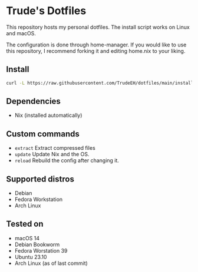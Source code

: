 # Trude's Dotfiles

This repository hosts my personal dotfiles.
The install script works on Linux and macOS.

The configuration is done through home-manager.
If you would like to use this repository, I recommend forking it and editing home.nix to your liking.

## Install
```sh
curl -L https://raw.githubusercontent.com/TrudeEH/dotfiles/main/install.sh | bash
```

## Dependencies
- Nix (installed automatically)

## Custom commands
- `extract` Extract compressed files
- `update` Update Nix and the OS.
- `reload` Rebuild the config after changing it.

## Supported distros
- Debian
- Fedora Workstation
- Arch Linux

## Tested on
- macOS 14
- Debian Bookworm
- Fedora Worstation 39
- Ubuntu 23.10
- Arch Linux (as of last commit)
